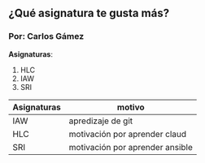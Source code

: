 ## ¿Qué asignatura te gusta más? 
### Por: Carlos Gámez

**Asignaturas**:

1. HLC
2. IAW
3. SRI

| Asignaturas | motivo                                 |
| ----------- | -------------------------------------- |
| IAW         | apredizaje de git                      |
| HLC         | motivación por aprender claud          |
| SRI         | motivación por aprender ansible        |
